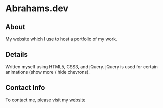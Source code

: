 # Abrahams.dev
 
 ## About
 My website which I use to host a portfolio of my work.
 
 ## Details
 Written myself using HTML5, CSS3, and jQuery. jQuery is used for certain animations (show more / hide chevrons).
 
 ## Contact Info
To contact me, please visit my [website](https://abrahams.dev/)
